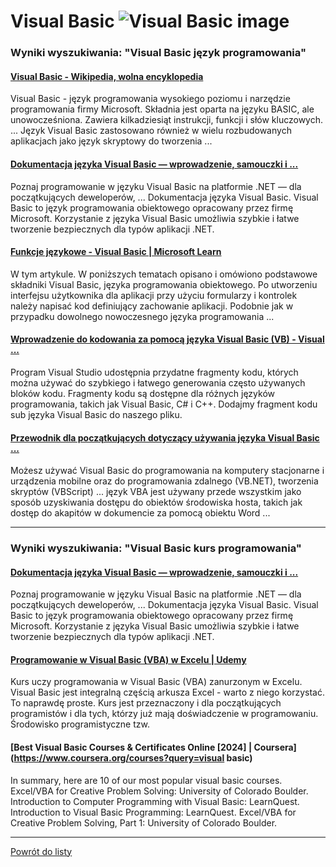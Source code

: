 # Visual Basic ![Visual Basic image](https://www.tiobe.com/wp-content/themes/tiobe/tiobe-index/images/Visual_Basic.png)

### Wyniki wyszukiwania: "Visual Basic język programowania" 

#### [Visual Basic - Wikipedia, wolna encyklopedia](https://pl.wikipedia.org/wiki/Visual_Basic) 

 Visual Basic - język programowania wysokiego poziomu i narzędzie programowania firmy Microsoft. Składnia jest oparta na języku BASIC, ale unowocześniona. Zawiera kilkadziesiąt instrukcji, funkcji i słów kluczowych. ... Język Visual Basic zastosowano również w wielu rozbudowanych aplikacjach jako język skryptowy do tworzenia ...


#### [Dokumentacja języka Visual Basic — wprowadzenie, samouczki i ...](https://learn.microsoft.com/pl-pl/dotnet/visual-basic/) 

 Poznaj programowanie w języku Visual Basic na platformie .NET — dla początkujących deweloperów, ... Dokumentacja języka Visual Basic. Visual Basic to język programowania obiektowego opracowany przez firmę Microsoft. Korzystanie z języka Visual Basic umożliwia szybkie i łatwe tworzenie bezpiecznych dla typów aplikacji .NET.


#### [Funkcje językowe - Visual Basic | Microsoft Learn](https://learn.microsoft.com/pl-pl/dotnet/visual-basic/programming-guide/language-features/) 

 W tym artykule. W poniższych tematach opisano i omówiono podstawowe składniki Visual Basic, języka programowania obiektowego. Po utworzeniu interfejsu użytkownika dla aplikacji przy użyciu formularzy i kontrolek należy napisać kod definiujący zachowanie aplikacji. Podobnie jak w przypadku dowolnego nowoczesnego języka programowania ...


#### [Wprowadzenie do kodowania za pomocą języka Visual Basic (VB) - Visual ...](https://learn.microsoft.com/pl-pl/visualstudio/get-started/visual-basic/tutorial-editor?view=vs-2022) 

 Program Visual Studio udostępnia przydatne fragmenty kodu, których można używać do szybkiego i łatwego generowania często używanych bloków kodu. Fragmenty kodu są dostępne dla różnych języków programowania, takich jak Visual Basic, C# i C++. Dodajmy fragment kodu sub języka Visual Basic do naszego pliku.


#### [Przewodnik dla początkujących dotyczący używania języka Visual Basic ...](https://www.greelane.com/pl/nauka-tech-math/informatyka/learn-about-vba-3423992/) 

 Możesz używać Visual Basic do programowania na komputery stacjonarne i urządzenia mobilne oraz do programowania zdalnego (VB.NET), tworzenia skryptów (VBScript) ... język VBA jest używany przede wszystkim jako sposób uzyskiwania dostępu do obiektów środowiska hosta, takich jak dostęp do akapitów w dokumencie za pomocą obiektu Word ...




---

### Wyniki wyszukiwania: "Visual Basic kurs programowania" 

#### [Dokumentacja języka Visual Basic — wprowadzenie, samouczki i ...](https://learn.microsoft.com/pl-pl/dotnet/visual-basic/) 

 Poznaj programowanie w języku Visual Basic na platformie .NET — dla początkujących deweloperów, ... Dokumentacja języka Visual Basic. Visual Basic to język programowania obiektowego opracowany przez firmę Microsoft. Korzystanie z języka Visual Basic umożliwia szybkie i łatwe tworzenie bezpiecznych dla typów aplikacji .NET.


#### [Programowanie w Visual Basic (VBA) w Excelu | Udemy](https://www.udemy.com/course/programowanie-w-visual-basic-vba-w-excelu/) 

 Kurs uczy programowania w Visual Basic (VBA) zanurzonym w Excelu. Visual Basic jest integralną częścią arkusza Excel - warto z niego korzystać. To naprawdę proste. Kurs jest przeznaczony i dla początkujących programistów i dla tych, którzy już mają doświadczenie w programowaniu. Środowisko programistyczne tzw.


#### [Best Visual Basic Courses & Certificates Online [2024] | Coursera](https://www.coursera.org/courses?query=visual basic) 

 In summary, here are 10 of our most popular visual basic courses. Excel/VBA for Creative Problem Solving: University of Colorado Boulder. Introduction to Computer Programming with Visual Basic: LearnQuest. Introduction to Visual Basic Programming: LearnQuest. Excel/VBA for Creative Problem Solving, Part 1: University of Colorado Boulder.




---

 [Powrót do listy](/home/mhz/Dokumenty/studia/sem4/awww/lab1/website/top20.md)